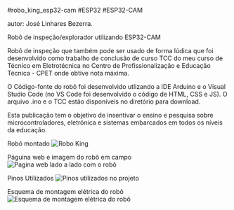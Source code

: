 #robo_king_esp32-cam 
#ESP32
#ESP32-CAM

autor: José Linhares Bezerra.

Robô de inspeção/explorador utilizando ESP32-CAM

Robô de inspeção que também pode ser usado de forma lúdica que foi desenvolvido como trabalho de conclusão de curso TCC
do meu curso de Técnico em Eletrotécnica no Centro de Profissionalização e Educação Técnica - CPET onde obtive nota máxima.

O Código-fonte do robô foi desenvolvido utlizando a IDE Arduino e o Visual Studio Code (no VS Code foi desenvolvido o código de HTML, CSS e JS).
O arquivo .ino e o TCC estão disponíveis no diretório para download.

Esta publicação tem o objetivo de insentivar o ensino e pesquisa sobre microcontroladores, eletrônica e sistemas embarcados em todos os níveis da educação.


Robô montado
![Robo King](https://github.com/LinharesKing/robo_king_esp32-cam/assets/157310295/acfdd7f2-6500-42f7-a306-3c3a454d2b9c)

Páguina web e imagem do robô em campo
![Pagina web lado a lado com o robô](https://github.com/LinharesKing/robo_king_esp32-cam/assets/157310295/a51c56a8-2ca6-4dec-ab44-ab2cfbc5ccee)


Pinos Utilizados
![Pinos utilizados no projeto](https://github.com/LinharesKing/robo_king_esp32-cam/assets/157310295/0ccc3b0e-6d88-48a3-82c3-4d06419904b6)

Esquema de montagem elétrica do robô
![Esquema de montagem elétrica do robô](https://github.com/LinharesKing/robo_king_esp32-cam/assets/157310295/27b3ad0d-e1a6-4eeb-bba1-6140d9ecb33d)




